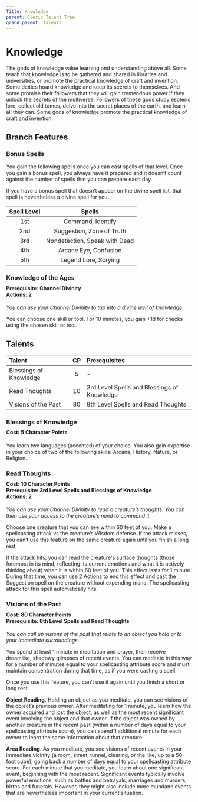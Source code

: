 ```yaml
---
Title: Knowledge
parent: Cleric Talent Tree
grand_parent: Talents
---
```

 
# Knowledge
The gods of knowledge value learning and understanding above all. Some teach that knowledge is to be gathered and shared in libraries and universities, or promote the practical knowledge of craft and invention. Some deities hoard knowledge and keep its secrets to themselves. And some promise their followers that they will gain tremendous power if they unlock the secrets of the multiverse. Followers of these gods study esoteric lore, collect old tomes, delve into the secret places of the earth, and learn all they can. Some gods of knowledge promote the practical knowledge of craft and invention.

## Branch Features
 
### Bonus Spells
You gain the following spells once you can cast spells of that level. Once you gain a bonus spell, you always have it prepared and it doesn’t count against the number of spells that you can prepare each day.
 
If you have a bonus spell that doesn’t appear on the divine spell list, that spell is nevertheless a divine spell for you.
 
| Spell Level | Spells |
|:-----------:|:------:|
| 1st | Command, Identify |
| 2nd | Suggestion, Zone of Truth | 
| 3rd | Nondetection, Speak with Dead | 
| 4th | Arcane Eye, Confusion | 
| 5th | Legend Lore, Scrying | 

### Knowledge of the Ages

<div style="margin-top:-10px;"></div>
 
#### **Prerequisite:** Channel Divinity<br>**Actions:** 2
*You can use your Channel Divinity to tap into a divine well of knowledge.*

You can choose one skill or tool. For 10 minutes, you gain +1d for checks using the chosen skill or tool.

## Talents
 
| Talent | CP | Prerequisites |
|:-------|:--:|:--------------|
| Blessings of Knowledge | 5  | - |  
| Read Thoughts          | 10 | 3rd Level Spells and Blessings of Knowledge |  
| Visions of the Past    | 80 | 8th Level Spells and Read Thoughts |  

### Blessings of Knowledge

<div style="margin-top:-10px;"></div>
 
#### **Cost:** 5 Character Points
You learn two languages (accented) of your choice. You also gain expertise in your choice of two of the following skills: Arcana, History, Nature, or Religion.

### Read Thoughts
 
<div style="margin-top:-10px;"></div>
 
#### **Cost:** 10 Character Points<br>**Prerequisite:** 3rd Level Spells and Blessings of Knowledge<br>**Actions:** 2
*You can use your Channel Divinity to read a creature’s thoughts. You can then use your access to the creature’s mind to command it.*

Choose one creature that you can see within 60 feet of you. Make a spellcasting attack vs the creature’s Wisdom defense. If the attack misses, you can’t use this feature on the same creature again until you finish a long rest.

If the attack hits, you can read the creature's surface thoughts (those foremost in its mind, reflecting its current emotions and what it is actively thinking about) when it is within 60 feet of you. This effect lasts for 1 minute. During that time, you can use 2 Actions to end this effect and cast the Suggestion spell on the creature without expending mana. The spellcasting attack for this spell automatically hits.

### Visions of the Past
 
<div style="margin-top:-10px;"></div>
 
#### **Cost:** 80 Character Points<br>**Prerequisite:** 8th Level Spells and Read Thoughts
*You can call up visions of the past that relate to an object you hold or to your immediate surroundings.* 

You spend at least 1 minute in meditation and prayer, then receive dreamlike, shadowy glimpses of recent events. You can meditate in this way for a number of minutes equal to your spellcasting attribute score and must maintain concentration during that time, as if you were casting a spell.

Once you use this feature, you can’t use it again until you finish a short or long rest.

**Object Reading.** Holding an object as you meditate, you can see visions of the object’s previous owner. After meditating for 1 minute, you learn how the owner acquired and lost the object, as well as the most recent significant event involving the object and that owner. If the object was owned by another creature in the recent past (within a number of days equal to your spellcasting attribute score), you can spend 1 additional minute for each owner to learn the same information about that creature.

**Area Reading.** As you meditate, you see visions of recent events in your immediate vicinity (a room, street, tunnel, clearing, or the like, up to a 50-foot cube), going back a number of days equal to your spellcasting attribute score. For each minute that you meditate, you learn about one significant event, beginning with the most recent. Significant events typically involve powerful emotions, such as battles and betrayals, marriages and murders, births and funerals. However, they might also include more mundane events that are nevertheless important in your current situation.
